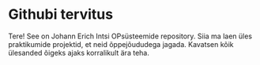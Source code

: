 # Githubi tervitus
Tere! 
See on Johann Erich Intsi OPsüsteemide repository.
Siia ma laen üles praktikumide projektid, et neid õppejõududega jagada. Kavatsen kõik ülesanded õigeks ajaks korralikult ära teha.
